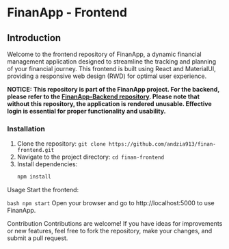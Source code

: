 # FinanApp - Frontend

## Introduction

Welcome to the frontend repository of FinanApp, a dynamic financial management application designed to streamline the tracking and planning of your financial journey. This frontend is built using React and MaterialUI, providing a responsive web design (RWD) for optimal user experience.

**NOTICE: This repository is part of the FinanApp project. For the backend, please refer to the [FinanApp-Backend repository](https://github.com/andzia913/FinanBackend). Please note that without this repository, the application is rendered unusable. Effective login is essential for proper functionality and usability.**

### Installation

1. Clone the repository: `git clone https://github.com/andzia913/finan-frontend.git`
2. Navigate to the project directory: `cd finan-frontend`
3. Install dependencies:
   ```bash
   npm install
Usage
Start the frontend:

  `bash
  npm start`
Open your browser and go to http://localhost:5000 to use FinanApp.

Contribution
Contributions are welcome! If you have ideas for improvements or new features, feel free to fork the repository, make your changes, and submit a pull request.

